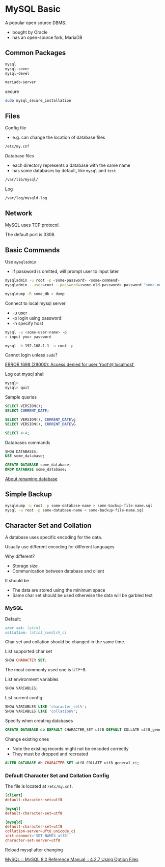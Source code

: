 # MySQL Basic

A popular open source DBMS.

* bought by Oracle
* has an open-source fork, MariaDB

## Common Packages

```bash
mysql
mysql-sever
mysql-devel

mariadb-server
```

secure

```bash
sudo mysql_secure_installation
```

## Files

Config file

* e.g. can change the location of database files

```bash
/etc/my.cnf
```

Database files

* each directory represents a database with the same name
* has some databases by default, like `mysql` and `test`

```bash
/var/lib/mysql/
```

Log

```bash
/var/log/mysqld.log
```

## Network

MySQL uses TCP protocol.

The default port is 3306.

## Basic Commands

Use `mysqladmin`

* if password is omitted, will prompt user to input later

```bash
mysqladmin -u root -p <some-password> <some-commend>
mysqladmin --user=root --password=<some-old-password> password "some-new-password" # change password

mysqldump -R some_db > dump
```

Connect to local mysql server

* -u user
* -p login using password
* -h specify host

```bash
mysql -u <some-user-name> -p
> input your password

mysql -h 192.168.1.1 -u root -p
```

Cannot login unless `sudo`?

[ERROR 1698 (28000): Access denied for user 'root'@'localhost'](https://stackoverflow.com/questions/39281594/error-1698-28000-access-denied-for-user-rootlocalhost)

Log out mysql shell

```sql
mysql>
mysql> quit
```

Sample queries

```sql
SELECT VERSION();
SELECT CURRENT_DATE;

SELECT VERSION(), CURRENT_DATE\g
SELECT VERSION(), CURRENT_DATE\G

SELECT 4+4;
```

Databases commands

```sql
SHOW DATABASES;
USE some_database;

CREATE DATABASE some_database;
DROP DATABASE some_database;
```

[About renaming database](https://stackoverflow.com/questions/67093/how-do-i-quickly-rename-a-mysql-database-change-schema-name)

## Simple Backup

```bash
mysqldump -u root -p some-database-name > some-backup-file-name.sql
mysql -u root -p some-database-name < some-backup-file-name.sql
```

## Character Set and Collation

A database uses specific encoding for the data.

Usually use different encoding for different languages

Why different?

* Storage size
* Communication between database and client

It should be

* The data are stored using the minimum space
* Same char set should be used otherwise the data will be garbled text

### MySQL

Default:

```markdown
char set: latin1
collation: latin1_swedish_ci
```

Char set and collation should be changed in the same time.

List supported char set

```sql
SHOW CHARACTER SET;
```

The most commonly used one is UTF-8.

List environment variables

```sql
SHOW VARIABLES;
```

List current config

```sql
SHOW VARIABLES LIKE 'character_set%';
SHOW VARIABLES LIKE 'collation%';
```

Specify when creating databases

```sql
CREATE DATABASE db DEFAULT CHARACTER_SET utf8 DEFAULT COLLATE utf8_general_ci;
```

Change existing ones

* Note the existing records might not be encoded correctly
* They must be dropped and recreated

```sql
ALTER DATABASE db CHARACTER SET utf8 COLLATE utf8_general_ci;
```

### Default Character Set and Collation Config

The file is located at `/etc/my.cnf`.

```conf
[client]
default-character-set=utf8

[mysql]
default-character-set=utf8

[mysqld]
default-character-set=utf8
collation-server=uft8_unicode_ci
init-connect='SET NAMES utf8'
character-set-server=utf8
```

Reload mysql after changing

[MySQL :: MySQL 8.0 Reference Manual :: 4.2.7 Using Option Files](https://dev.mysql.com/doc/refman/8.0/en/option-files.html)